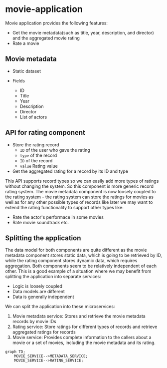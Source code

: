 # movie-application

Movie application provides the following features:

- Get the movie metadata(such as title, year, description, and director) and the aggregated movie rating
- Rate a movie

## Movie metadata

- Static dataset

- Fields
  - ID
  - Title
  - Year
  - Description
  - Director
  - List of actors


## API for rating component

- Store the rating record
  - `ID` of the user who gave the rating
  - `type` of the record
  - `ID` of the record
  - `value` Rating value
- Get the aggregated rating for a record by its ID and type

This API supports record types so we can easily add more types of ratings without changing the system. So this component is more generic record rating system. The movie metadata component is now loosely coupled to the rating system - the rating system can store the ratings for movies as well as for any other possible types of records like later we may want to extend the rating functionality to support other types like:

- Rate the actor's performace in some movies
- Rate movie soundtrack etc.

## Splitting the application

The data model for both components are quite different as the movie metadata component stores static data, which is going to be retrieved by ID, while the rating component stores dynamic data, which requires aggregation. Both components seem to be relatively independent of each other. This is a good example of a situation where we may benefit from splitting the application into separate services:

- Logic is loosely coupled
- Data models are different
- Data is generally independent

We can split the application into these microservices:

1. Movie metadata service: Stores and retrieve the movie metadata records by movie IDs
2. Rating service: Store ratings for different types of records and retrieve aggregated ratings for records
3. Movie service: Provides complete information to the callers about a movie or a set of movies, including the movie metadata and its rating.

```mermaid
graph TD;
    MOVIE_SERVICE-->METADATA_SERVICE;
    MOVIE_SERVICE-->RATING_SERVICE;
```
